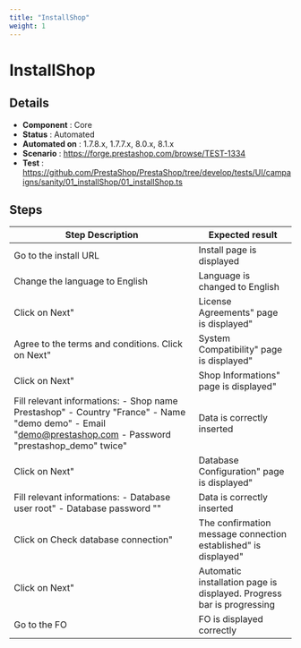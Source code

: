 ```yaml
---
title: "InstallShop"
weight: 1
---
```


# InstallShop
## Details
* **Component** : Core
* **Status** : Automated
* **Automated on** : 1.7.8.x, 1.7.7.x, 8.0.x, 8.1.x
* **Scenario** : https://forge.prestashop.com/browse/TEST-1334
* **Test** : https://github.com/PrestaShop/PrestaShop/tree/develop/tests/UI/campaigns/sanity/01_installShop/01_installShop.ts

## Steps
| Step Description | Expected result |
| ----- | ----- |
| Go to the install URL | Install page is displayed |
| Change the language to English | Language is changed to English |
| Click on Next" | License Agreements" page is displayed" |
| Agree to the terms and conditions. Click on Next" | System Compatibility" page is displayed" |
| Click on Next" | Shop Informations" page is displayed" |
| Fill relevant informations: - Shop name Prestashop" - Country "France" - Name "demo demo" - Email "demo@prestashop.com - Password "prestashop_demo" twice" | Data is correctly inserted |
| Click on Next" | Database Configuration" page is displayed" |
| Fill relevant informations: - Database user root" - Database password "" | Data is correctly inserted |
| Click on Check database connection" | The confirmation message connection established" is displayed" |
| Click on Next" | Automatic installation page is displayed. Progress bar is progressing |
| Go to the FO | FO is displayed correctly |
